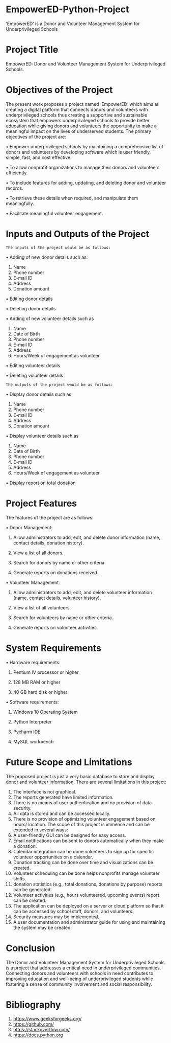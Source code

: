 # EmpowerED-Python-Project
‘EmpowerED’ is a Donor and Volunteer Management System  for Underprivileged Schools
# Project Title 
EmpowerED: Donor and Volunteer Management System for Underprivileged Schools.
# Objectives of the Project
The present work proposes a project named ‘EmpowerED’ which aims at creating a digital 
platform that connects donors and volunteers with underprivileged schools thus creating a 
supportive and sustainable ecosystem that empowers underprivileged schools to provide 
better education while giving donors and volunteers the opportunity to make a meaningful 
impact on the lives of underserved students. 
The primary objectives of the project are:

• Empower underprivileged schools by maintaining a comprehensive list of donors and 
volunteers by developing software which is user friendly, simple, fast, and cost effective.

• To allow nonprofit organizations to manage their donors and volunteers efficiently. 

• To include features for adding, updating, and deleting donor and volunteer records.

• To retrieve these details when required, and manipulate them meaningfully.

• Facilitate meaningful volunteer engagement.

# Inputs and Outputs of the Project
`The inputs of the project would be as follows:`

• Adding of new donor details such as: 
  1. Name
  2. Phone number
  3. E-mail ID
  4. Address
  5. Donation amount

• Editing donor details

• Deleting donor details

• Adding of new volunteer details such as 
  1. Name
  2. Date of Birth
  3. Phone number
  4. E-mail ID
  5. Address
  6. Hours/Week of engagement as volunteer

• Editing volunteer details

• Deleting volunteer details

`The outputs of the project would be as follows:`

• Display donor details such as 
  1. Name
  2. Phone number
  3. E-mail ID
  4. Address
  5. Donation amount
     
• Display volunteer details such as 
  1. Name
  2. Date of Birth
  3. Phone number
  4. E-mail ID
  5. Address
  6. Hours/Week of engagement as volunteer
     
• Display report on total donation
# Project Features
The features of the project are as follows:

• Donor Management:
   
1. Allow administrators to add, edit, and delete donor information (name, contact details, 
  donation history).
  
2. View a list of all donors.
  
3. Search for donors by name or other criteria.
  
4. Generate reports on donations received. 
  
• Volunteer Management:
   
1. Allow administrators to add, edit, and delete volunteer information (name, contact 
  details, volunteer history).
  
2. View a list of all volunteers.
  
3. Search for volunteers by name or other criteria.
  
4. Generate reports on volunteer activities.
# System Requirements
• Hardware requirements:
   
  1. Pentium IV processor or higher
  
  2. 128 MB RAM or higher
  
  3. 40 GB hard disk or higher
  
• Software requirements:
   
  1. Windows 10 Operating System

  2. Python Interpreter
  
  3. Pycharm IDE
  
  4. MySQL workbench
  
# Future Scope and Limitations
The proposed project is just a very basic database to store and display donor and volunteer 
information. There are several limitations in this project:

1. The interface is not graphical.
2. The reports generated have limited information.
3. There is no means of user authentication and no provision of data security.
4. All data is stored and can be accessed locally.
5. There is no provision of optimizing volunteer engagement based on hours/ location.
The scope of this project is immense and can be extended in several ways:
1. A user-friendly GUI can be designed for easy access. 
2. Email notifications can be sent to donors automatically when they make a donation.
3. Calendar integration can be done volunteers to sign up for specific volunteer 
opportunities on a calendar.
4. Donation tracking can be done over time and visualizations can be created.
5. Volunteer scheduling can be done helps nonprofits manage volunteer shifts.
6. donation statistics (e.g., total donations, donations by purpose) reports can be 
generated
7. Volunteer activities (e.g., hours volunteered, upcoming events) report can be created.
8. The application can be deployed on a server or cloud platform so that it can be 
accessed by school staff, donors, and volunteers.
9. Security measures may be implemented.
10. A user documentation and administrator guide for using and maintaining the system
may be created.
# Conclusion
The Donor and Volunteer Management System for Underprivileged Schools is a project that 
addresses a critical need in underprivileged communities. Connecting donors and volunteers 
with schools in need contributes to improving education and well-being of underprivileged 
students while fostering a sense of community involvement and social responsibility.
# Bibliography
1. https://www.geeksforgeeks.org/
2. https://github.com/
3. https://stackoverflow.com/
4. https://docs.python.org
